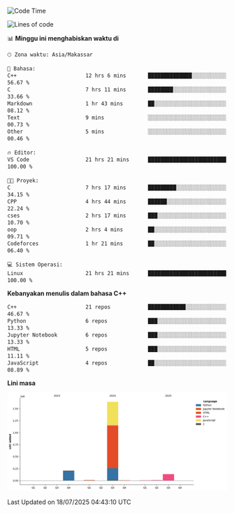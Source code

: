 <!--START_SECTION:waka-->
![Code Time](http://img.shields.io/badge/Code%20Time-350%20hrs%2013%20mins-blue)

![Lines of code](https://img.shields.io/badge/Sejak%20Hello%20World%20aku%20telah%20menulis-2.0%20million%20baris%20kode-blue)

📊 **Minggu ini menghabiskan waktu di** 

```text
🕑︎ Zona waktu: Asia/Makassar

💬 Bahasa: 
C++                      12 hrs 6 mins       ██████████████░░░░░░░░░░░   56.67 % 
C                        7 hrs 11 mins       ████████░░░░░░░░░░░░░░░░░   33.66 % 
Markdown                 1 hr 43 mins        ██░░░░░░░░░░░░░░░░░░░░░░░   08.12 % 
Text                     9 mins              ░░░░░░░░░░░░░░░░░░░░░░░░░   00.73 % 
Other                    5 mins              ░░░░░░░░░░░░░░░░░░░░░░░░░   00.46 % 

🔥 Editor: 
VS Code                  21 hrs 21 mins      █████████████████████████   100.00 % 

🐱‍💻 Proyek: 
C                        7 hrs 17 mins       █████████░░░░░░░░░░░░░░░░   34.15 % 
CPP                      4 hrs 44 mins       ██████░░░░░░░░░░░░░░░░░░░   22.24 % 
cses                     2 hrs 17 mins       ███░░░░░░░░░░░░░░░░░░░░░░   10.70 % 
oop                      2 hrs 4 mins        ██░░░░░░░░░░░░░░░░░░░░░░░   09.71 % 
Codeforces               1 hr 21 mins        ██░░░░░░░░░░░░░░░░░░░░░░░   06.40 % 

💻 Sistem Operasi: 
Linux                    21 hrs 21 mins      █████████████████████████   100.00 % 
```

**Kebanyakan menulis dalam bahasa C++** 

```text
C++                      21 repos            ████████████░░░░░░░░░░░░░   46.67 % 
Python                   6 repos             ███░░░░░░░░░░░░░░░░░░░░░░   13.33 % 
Jupyter Notebook         6 repos             ███░░░░░░░░░░░░░░░░░░░░░░   13.33 % 
HTML                     5 repos             ███░░░░░░░░░░░░░░░░░░░░░░   11.11 % 
JavaScript               4 repos             ██░░░░░░░░░░░░░░░░░░░░░░░   08.89 % 
```



**Lini masa**

![Lines of Code chart](https://raw.githubusercontent.com/yusuf601/yusuf601/main/assets/bar_graph.png)


 Last Updated on 18/07/2025 04:43:10 UTC
<!--END_SECTION:waka-->

